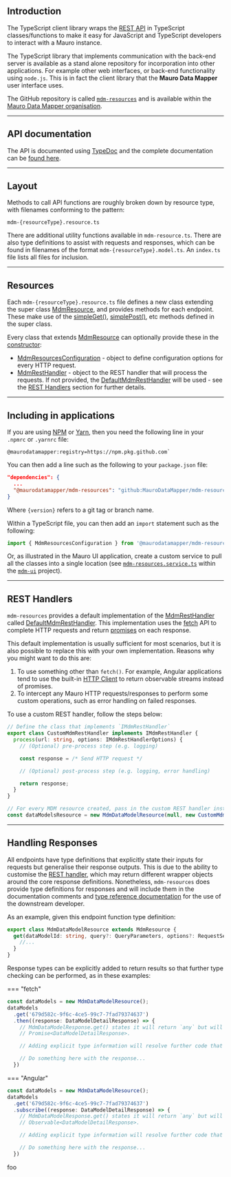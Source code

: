 ## Introduction

The TypeScript client library wraps the [REST API](../../rest-api/introduction.md) in TypeScript classes/functions to make it easy for 
JavaScript and TypeScript developers to interact with a Mauro instance. 

The TypeScript library that implements communication with the back-end 
server is available as a stand alone repository for incorporation into other applications. For example other web interfaces, or back-end 
functionality using `node.js`. This is in fact the client library that the **Mauro Data Mapper** user interface uses.

The GitHub repository is called [`mdm-resources`](https://github.com/MauroDataMapper/mdm-resources) and is available within the [Mauro Data Mapper organisation](https://github.com/MauroDataMapper).

---

## API documentation

The API is documented using [TypeDoc](https://typedoc.org/) and the complete documentation can be [found here](./typedoc/index.html).

---

## Layout

Methods to call API functions are roughly broken down by resource type, with filenames conforming to the pattern:

`mdm-{resourceType}.resource.ts`

There are additional utility functions available in `mdm-resource.ts`. There are also type definitions to assist with requests and responses, which can be found in filenames of the format `mdm-{resourceType}.model.ts`.  An `index.ts` file lists all files for inclusion.

---

## Resources

Each `mdm-{resourceType}.resource.ts` file defines a new class extending the super class [MdmResource](./typedoc/classes/mdmresource.html), and provides 
methods for each endpoint.  These make use of the [simpleGet()](./typedoc/classes/mdmresource.html#simpleget), 
[simplePost()](./typedoc/classes/mdmresource.html#simplepost), etc methods defined in the super class.

Every class that extends [MdmResource](./typedoc/classes/mdmresource.html) can optionally provide these in the 
[constructor](./typedoc/classes/mdmresource.html#constructor):

* [MdmResourcesConfiguration](./typedoc/classes/mdmresourcesconfiguration.html) - object to define configuration options for every HTTP request.
* [MdmRestHandler](./typedoc/interfaces/mdmresthandler.html) - object to the REST handler that will process the requests. If not provided, the
[DefaultMdmRestHandler](./typedoc/classes/defaultmdmresthandler.html) will be used - see the [REST Handlers](#rest-handlers) section for further 
details.

---

## Including in applications

If you are using [NPM](https://www.npmjs.com) or [Yarn](https://yarnpkg.com), then you need the following line in your `.npmrc` or `.yarnrc` file:

```
@maurodatamapper:registry=https://npm.pkg.github.com`
```

You can then add a line such as the following to your `package.json` file:

```json
"dependencies": {
  ...  
  "@maurodatamapper/mdm-resources": "github:MauroDataMapper/mdm-resources#{version}"
}
```

Where `{version}` refers to a git tag or branch name.  

Within a TypeScript file, you can then add an `import` statement such as the following:

```typescript
import { MdmResourcesConfiguration } from '@maurodatamapper/mdm-resources';
```

Or, as illustrated in the Mauro UI application, create a custom service to pull all the classes into a single location (see 
[`mdm-resources.service.ts`](https://github.com/MauroDataMapper/mdm-ui/blob/main/src/app/modules/resources/mdm-resources.service.ts) within the [`mdm-ui`](https://github.com/MauroDataMapper/mdm-ui) project).

---

## REST Handlers

`mdm-resources` provides a default implementation of the [MdmRestHandler](./typedoc/interfaces/mdmresthandler.html) called 
[DefaultMdmRestHandler](./typedoc/classes/defaultmdmresthandler.html). This implementation uses the 
[fetch](https://developer.mozilla.org/en-US/docs/Web/API/Fetch_API) API to complete HTTP requests and return 
[promises](https://developer.mozilla.org/en-US/docs/Web/JavaScript/Reference/Global_Objects/Promise) on each response.

This default implementation is usually sufficient for most scenarios, but it is also possible to replace this with your own implementation.
Reasons why you might want to do this are:

1. To use something other than `fetch()`. For example, Angular applications tend to use the built-in 
[HTTP Client](https://angular.io/guide/http) to return observable streams instead of promises.
2. To intercept any Mauro HTTP requests/responses to perform some custom operations, such as error handling on failed responses.

To use a custom REST handler, follow the steps below:

```typescript
// Define the class that implements `IMdmRestHandler`
export class CustomMdmRestHandler implements IMdmRestHandler {
  process(url: string, options: IMdmRestHandlerOptions) {
    // (Optional) pre-process step (e.g. logging)

    const response = /* Send HTTP request */

    // (Optional) post-process step (e.g. logging, error handling)

    return response;
  }
}

// For every MDM resource created, pass in the custom REST handler instance instead
const dataModelsResource = new MdmDataModelResource(null, new CustomMdmRestHandler());
```

---

## Handling Responses

All endpoints have type definitions that explicitly state their inputs for requests but generalise their response outputs. This is due to the ability to customise the [REST handler](#rest-handlers), which may return different wrapper objects around the core response definitions. Nonetheless, `mdm-resources` does provide type definitions for responses and will include them in the documentation comments and [type reference documentation](./typedoc/index.html) for the use of the downstream developer.

As an example, given this endpoint function type definition:

```ts
export class MdmDataModelResource extends MdmResource {
  get(dataModelId: string, query?: QueryParameters, options?: RequestSettings): any {
    //...
  }
}
```

Response types can be explicitly added to return results so that further type checking can be performed, as in these examples:

=== "fetch"
  ```ts
  const dataModels = new MdmDataModelResource();
  dataModels
    .get('679d582c-9f6c-4ce5-99c7-7fad79374637')
    .then((response: DataModelDetailResponse) => {
      // MdmDataModelResponse.get() states it will return `any` but will actually return
      // Promise<DataModelDetailResponse>.

      // Adding explicit type information will resolve further code that uses the response.

      // Do something here with the response...
    })
  ```

=== "Angular"
  ```ts
  const dataModels = new MdmDataModelResource();
  dataModels
    .get('679d582c-9f6c-4ce5-99c7-7fad79374637')
    .subscribe((response: DataModelDetailResponse) => {
      // MdmDataModelResponse.get() states it will return `any` but will actually return
      // Observable<DataModelDetailResponse>.

      // Adding explicit type information will resolve further code that uses the response.

      // Do something here with the response...
    })
  ```

foo